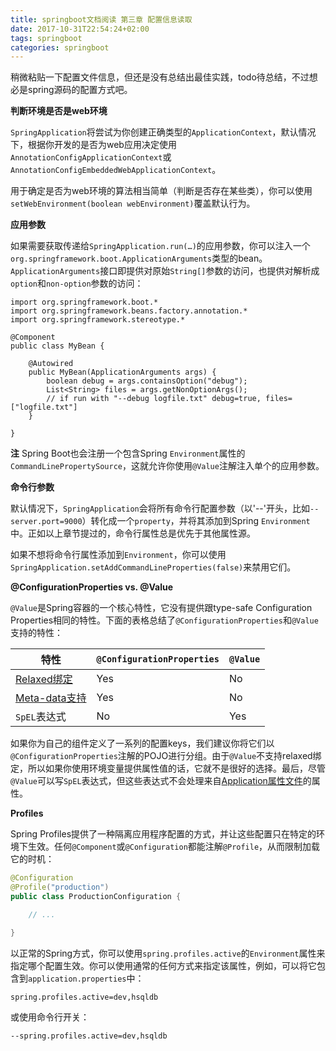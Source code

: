 ```yaml
---
title: springboot文档阅读 第三章 配置信息读取
date: 2017-10-31T22:54:24+02:00
tags: springboot
categories: springboot
---
```




稍微粘贴一下配置文件信息，但还是没有总结出最佳实践，todo待总结，不过想必是spring源码的配置方式吧。



**判断环境是否是web环境**

`SpringApplication`将尝试为你创建正确类型的`ApplicationContext`，默认情况下，根据你开发的是否为web应用决定使用`AnnotationConfigApplicationContext`或`AnnotationConfigEmbeddedWebApplicationContext`。

用于确定是否为web环境的算法相当简单（判断是否存在某些类），你可以使用`setWebEnvironment(boolean webEnvironment)`覆盖默认行为。

<!--more-->

**应用参数**

如果需要获取传递给`SpringApplication.run(…)`的应用参数，你可以注入一个`org.springframework.boot.ApplicationArguments`类型的bean。`ApplicationArguments`接口即提供对原始`String[]`参数的访问，也提供对解析成`option`和`non-option`参数的访问：

```
import org.springframework.boot.*
import org.springframework.beans.factory.annotation.*
import org.springframework.stereotype.*

@Component
public class MyBean {

    @Autowired
    public MyBean(ApplicationArguments args) {
        boolean debug = args.containsOption("debug");
        List<String> files = args.getNonOptionArgs();
        // if run with "--debug logfile.txt" debug=true, files=["logfile.txt"]
    }

}
```

**注** Spring Boot也会注册一个包含Spring `Environment`属性的`CommandLinePropertySource`，这就允许你使用`@Value`注解注入单个的应用参数。

<!--more-->

**命令行参数**

默认情况下，`SpringApplication`会将所有命令行配置参数（以'--'开头，比如`--server.port=9000`）转化成一个`property`，并将其添加到Spring `Environment`中。正如以上章节提过的，命令行属性总是优先于其他属性源。

如果不想将命令行属性添加到`Environment`，你可以使用`SpringApplication.setAddCommandLineProperties(false)`来禁用它们。



**@ConfigurationProperties vs. @Value**

`@Value`是Spring容器的一个核心特性，它没有提供跟type-safe Configuration Properties相同的特性。下面的表格总结了`@ConfigurationProperties`和`@Value`支持的特性：

| 特性                                       | `@ConfigurationProperties` | `@Value` |
| ---------------------------------------- | -------------------------- | -------- |
| [Relaxed绑定](http://docs.spring.io/spring-boot/docs/1.4.1.RELEASE/reference/htmlsingle/#boot-features-external-config-relaxed-binding) | Yes                        | No       |
| [Meta-data支持](http://docs.spring.io/spring-boot/docs/1.4.1.RELEASE/reference/htmlsingle/#configuration-metadata) | Yes                        | No       |
| `SpEL`表达式                                | No                         | Yes      |

如果你为自己的组件定义了一系列的配置keys，我们建议你将它们以`@ConfigurationProperties`注解的POJO进行分组。由于`@Value`不支持relaxed绑定，所以如果你使用环境变量提供属性值的话，它就不是很好的选择。最后，尽管`@Value`可以写`SpEL`表达式，但这些表达式不会处理来自[Application属性文件](http://docs.spring.io/spring-boot/docs/1.4.1.RELEASE/reference/htmlsingle/#boot-features-external-config-application-property-files)的属性。



**Profiles**

Spring Profiles提供了一种隔离应用程序配置的方式，并让这些配置只在特定的环境下生效。任何`@Component`或`@Configuration`都能注解`@Profile`，从而限制加载它的时机：

```java
@Configuration
@Profile("production")
public class ProductionConfiguration {

    // ...

}
```

以正常的Spring方式，你可以使用`spring.profiles.active`的`Environment`属性来指定哪个配置生效。你可以使用通常的任何方式来指定该属性，例如，可以将它包含到`application.properties`中：

```shell
spring.profiles.active=dev,hsqldb
```

或使用命令行开关：

```Shell
--spring.profiles.active=dev,hsqldb
```



